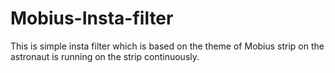 # Mobius-Insta-filter
This is simple insta filter which is based on the theme of Mobius strip on the astronaut is running on the strip continuously.
